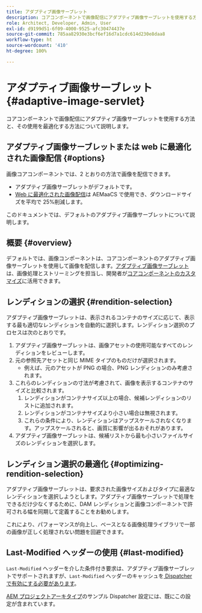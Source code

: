 ```yaml
---
title: アダプティブ画像サーブレット
description: コアコンポーネントで画像配信にアダプティブ画像サーブレットを使用する方法と、その使用を最適化する方法について説明します。
role: Architect, Developer, Admin, User
exl-id: d9199d51-6f09-4000-9525-afc30474437e
source-git-commit: 785aa82930e3bcf6ef16d7a1cdc614d230e8daa8
workflow-type: ht
source-wordcount: '410'
ht-degree: 100%

---
```


# アダプティブ画像サーブレット {#adaptive-image-servlet}

コアコンポーネントで画像配信にアダプティブ画像サーブレットを使用する方法と、その使用を最適化する方法について説明します。

## アダプティブ画像サーブレットまたは web に最適化された画像配信 {#options}

画像コアコンポーネントでは、2 とおりの方法で画像を配信できます。

* アダプティブ画像サーブレットがデフォルトです。
* [Web に最適化された画像配信](/help/developing/web-optimized-image-delivery.md)は AEMaaCS で使用でき、ダウンロードサイズを平均で 25%削減します。

このドキュメントでは、デフォルトのアダプティブ画像サーブレットについて説明します。

## 概要 {#overview}

デフォルトでは、画像コンポーネントは、コアコンポーネントのアダプティブ画像サーブレットを使用して画像を配信します。[アダプティブ画像サーブレット](https://github.com/adobe/aem-core-wcm-components/wiki/The-Adaptive-Image-Servlet)は、画像処理とストリーミングを担当し、開発者が[コアコンポーネントのカスタマイズ](/help/developing/customizing.md)に活用できます。

## レンディションの選択 {#rendition-selection}

アダプティブ画像サーブレットは、表示されるコンテナのサイズに応じて、表示する最も適切なレンディションを自動的に選択します。レンディション選択のプロセスは次のとおりです。

1. アダプティブ画像サーブレットは、画像アセットの使用可能なすべてのレンディションをレビューします。
1. 元の参照先アセットと同じ MIME タイプのものだけが選択されます。
   * 例えば、元のアセットが PNG の場合、PNG レンディションのみ考慮されます。
1. これらのレンディションの寸法が考慮されて、画像を表示するコンテナのサイズと比較されます。
   1. レンディションがコンテナサイズ以上の場合、候補レンディションのリストに追加されます。
   1. レンディションがコンテナサイズより小さい場合は無視されます。
   1. これらの条件により、レンディションはアップスケールされなくなります。アップスケールされると、画質に影響が出るおそれがあります。
1. アダプティブ画像サーブレットは、候補リストから最も小さいファイルサイズのレンディションを選択します。

## レンディション選択の最適化 {#optimizing-rendition-selection}

アダプティブ画像サーブレットは、要求された画像サイズおよびタイプに最適なレンディションを選択しようとします。アダプティブ画像サーブレットで処理をできるだけ少なくするために、DAM レンディションと画像コンポーネントで許可される幅を同期して定義することをお勧めします。

これにより、パフォーマンスが向上し、ベースとなる画像処理ライブラリで一部の画像が正しく処理されない問題を回避できます。

## Last-Modified ヘッダーの使用 {#last-modified}

`Last-Modified` ヘッダーを介した条件付き要求は、アダプティブ画像サーブレットでサポートされますが、`Last-Modified` ヘッダーのキャッシュを[ Dispatcher で有効にする必要があります](https://experienceleague.adobe.com/docs/experience-manager-dispatcher/using/configuring/dispatcher-configuration.html?lang=ja#caching-http-response-headers)。

[AEM プロジェクトアーキタイプ](/help/developing/archetype/overview.md)のサンプル Dispatcher 設定には、既にこの設定が含まれています。
